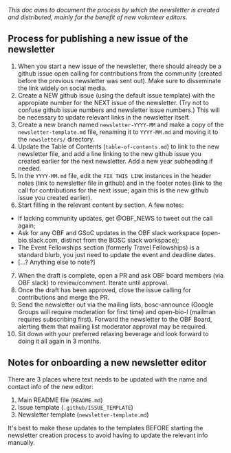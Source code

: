 _This doc aims to document the process by which the newsletter is created and distributed, mainly for the benefit of new volunteer editors._

## Process for publishing a new issue of the newsletter

1. When you start a new issue of the newsletter, there should already be a github issue open calling for contributions from the community (created before the previous newsletter was sent out). Make sure to disseminate the link widely on social media. 
2. Create a NEW github issue (using the default issue template) with the appropiate number for the NEXT issue of the newsletter. (Try not to confuse github issue numbers and newsletter issue numbers.) This will be necessary to update relevant links in the newsletter itself. 
3. Create a new branch named `newsletter-YYYY-MM` and make a copy of the `newsletter-template.md` file, renaming it to `YYYY-MM.md` and moving it to the `newsletters/` directory.
4. Update the Table of Contents (`table-of-contents.md`) to link to the new newsletter file, and add a line linking to the new github issue you created earlier for the next newsletter. Add a new year subheading if needed.
5. In the `YYYY-MM.md` file, edit the `FIX THIS LINK` instances in the header notes (link to newsletter file in github) and in the footer notes (link to the call for contributions for the next issue; again this is the new github issue you created earlier). 
6. Start filling in the relevant content by section. A few notes:
  - If lacking community updates, get @OBF_NEWS to tweet out the call again;
  - Ask for any OBF and GSoC updates in the OBF slack workspace (open-bio.slack.com, distinct from the BOSC slack workspace);
  - The Event Fellowships section (formerly Travel Fellowships) is a standard blurb, you just need to update the event and deadline dates.
  - [...? Anything else to note?]
7. When the draft is complete, open a PR and ask OBF board members (via OBF slack) to review/comment. Iterate until approval. 
8. Once the draft has been approved, close the issue calling for contributions and merge the PR.
9. Send the newsletter out via the mailing lists, bosc-announce (Google Groups will require moderation for first time) and open-bio-l (mailman requires subscribing first). Forward the newsletter to the OBF Board, alerting them that mailing list moderator approval may be required.
10. Sit down with your preferred relaxing beverage and look forward to doing it all again in 3 months.


## Notes for onboarding a new newsletter editor

There are 3 places where text needs to be updated with the name and contact info of the new editor:

1. Main README file (`README.md`)
2. Issue template (`.github/ISSUE_TEMPLATE`)
3. Newsletter template (`newsletter-template.md`)

It's best to make these updates to the templates BEFORE starting the newsletter creation process to avoid having to update the relevant info manually.
